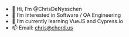 - 👋 Hi, I’m @ChrisDeNysschen
- 👀 I’m interested in Software / QA Engineering
- 🌱 I’m currently learning VueJS and Cypress.io
- 📫 Email: chris@chord.us

<!---
ChrisDeNysschen/ChrisDeNysschen is a ✨ special ✨ repository because its `README.md` (this file) appears on your GitHub profile.
You can click the Preview link to take a look at your changes.
--->
